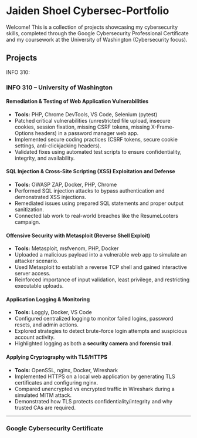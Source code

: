 # Jaiden Shoel Cybersec-Portfolio
Welcome! This is a collection of projects showcasing my cybersecurity skills, completed through the Google Cybersecurity Professional Certificate and my coursework at the University of Washington (Cybersecurity focus).

## Projects
INFO 310:

### INFO 310 – University of Washington

#### Remediation & Testing of Web Application Vulnerabilities
- **Tools:** PHP, Chrome DevTools, VS Code, Selenium (pytest)  
- Patched critical vulnerabilities (unrestricted file upload, insecure cookies, session fixation, missing CSRF tokens, missing X-Frame-Options headers) in a password manager web app.  
- Implemented secure coding practices (CSRF tokens, secure cookie settings, anti-clickjacking headers).  
- Validated fixes using automated test scripts to ensure confidentiality, integrity, and availability.



#### SQL Injection & Cross-Site Scripting (XSS) Exploitation and Defense
- **Tools:** OWASP ZAP, Docker, PHP, Chrome  
- Performed SQL injection attacks to bypass authentication and demonstrated XSS injections.  
- Remediated issues using prepared SQL statements and proper output sanitization.  
- Connected lab work to real-world breaches like the ResumeLooters campaign.

#### Offensive Security with Metasploit (Reverse Shell Exploit)
- **Tools:** Metasploit, msfvenom, PHP, Docker  
- Uploaded a malicious payload into a vulnerable web app to simulate an attacker scenario.  
- Used Metasploit to establish a reverse TCP shell and gained interactive server access.  
- Reinforced importance of input validation, least privilege, and restricting executable uploads.

#### Application Logging & Monitoring
- **Tools:** Loggly, Docker, VS Code  
- Configured centralized logging to monitor failed logins, password resets, and admin actions.  
- Explored strategies to detect brute-force login attempts and suspicious account activity.  
- Highlighted logging as both a **security camera** and **forensic trail**.

#### Applying Cryptography with TLS/HTTPS
- **Tools:** OpenSSL, nginx, Docker, Wireshark  
- Implemented HTTPS on a local web application by generating TLS certificates and configuring nginx.  
- Compared unencrypted vs encrypted traffic in Wireshark during a simulated MITM attack.  
- Demonstrated how TLS protects confidentiality/integrity and why trusted CAs are required.

---

### Google Cybersecurity Certificate

